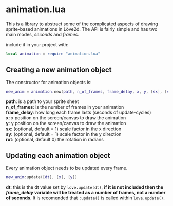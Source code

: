 
# animation.lua


This is a library to abstract some of the complicated aspects of drawing sprite-based animations
in Löve2d. The API is fairly simple and has two main modes, _seconds_ and _frames_. 


include it in your project with:
```lua
local animation = require "animation.lua"
```


## Creating a new animation object
The constructor for animation objects is:
```lua
new_anim = animation.new(path, n_of_frames, frame_delay, x, y, [sx], [sy], [rotation])
```
**path**: is a path to your sprite sheet   
**n_of_frames**: is the number of frames in your animation  
**frame_delay**: how long each frame lasts (seconds of update-cycles)  
**x**: x position on the screen/canvas to draw the animation  
**y**: y position on the screen/canvas to draw the animation  
**sx**: (optional, default = 1) scale factor in the x direction  
**sy**: (optional, default = 1) scale factor in the y direction  
**rot**: (optional, default 0) the rotation in radians 


## Updating each animation object
Every animation object needs to be updated every frame. 
```lua
new_anim:update([dt], [x], [y])
```
**dt**: this is the dt value set by `love.update(dt)`, **if it is not included then the _frame_delay_ variable will be treated
as a number of frames, not a number of seconds**. It is recomended that `:update()` is called within `love.update()`.
